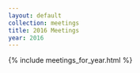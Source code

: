 ```yaml
---
layout: default
collection: meetings
title: 2016 Meetings
year: 2016
---
```


{% include meetings_for_year.html %}
